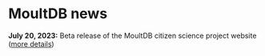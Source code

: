 # MoultDB news

**July 20, 2023:** Beta release of the MoultDB citizen science project website ([more details](/news/20230711))